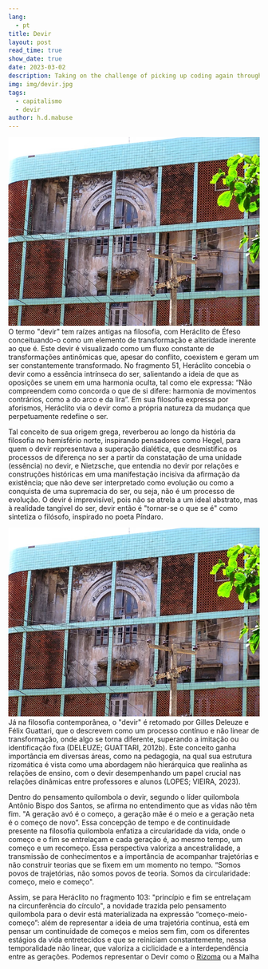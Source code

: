 ```yaml
---
lang:
  - pt
title: Devir
layout: post
read_time: true
show_date: true
date: 2023-03-02
description: Taking on the challenge of picking up coding again through interesting small projects, this time it is the turn of Conway's Game of Life.
img: img/devir.jpg
tags:
  - capitalismo
  - devir
author: h.d.mabuse
---
```

<img src='./assets/img/devir.jpg'> O termo "devir" tem raízes antigas na filosofia, com Heráclito de Éfeso conceituando-o como um elemento de transformação e alteridade inerente ao que é. Este devir é visualizado como um fluxo constante de transformações antinômicas que, apesar do conflito, coexistem e geram um ser constantemente transformado. No fragmento 51, Heráclito concebia o devir como a essência intrínseca do ser, salientando a ideia de que as oposições se unem em uma harmonia oculta, tal como ele expressa: “Não compreendem como concorda o que de si difere: harmonia de movimentos contrários, como a do arco e da lira”. Em sua filosofia expressa por aforismos, Heráclito via o devir como a própria natureza da mudança que perpetuamente redefine o ser.

Tal conceito de sua origem grega, reverberou ao longo da história da filosofia no hemisfério norte, inspirando pensadores como Hegel, para quem o devir representava a superação dialética, que desmistifica os processos de diferença no ser a partir da constatação de uma unidade (essência) no devir, e Nietzsche, que entendia no devir por relações e construções históricas em uma manifestação incisiva da afirmação da existência; que não deve ser interpretado como evolução ou como a conquista de uma supremacia do ser, ou seja, não é um processo de evolução. O devir é imprevisível, pois não se atrela a um ideal abstrato, mas à realidade tangível do ser, devir então é "tornar-se o que se é" como sintetiza o filósofo, inspirado no poeta Píndaro. 

![devir](./assets/img/devir.jpg)Já na filosofia contemporânea, o "devir" é retomado por Gilles Deleuze e Félix Guattari, que o descrevem como um processo contínuo e não linear de transformação, onde algo se torna diferente, superando a imitação ou identificação fixa (DELEUZE; GUATTARI, 2012b). Este conceito ganha importância em diversas áreas, como na pedagogia, na qual sua estrutura rizomática é vista como uma abordagem não hierárquica que realinha as relações de ensino, com o devir desempenhando um papel crucial nas relações dinâmicas entre professores e alunos (LOPES; VIEIRA, 2023).

Dentro do pensamento quilombola o devir, segundo o líder quilombola Antônio Bispo dos Santos, se afirma no entendimento que as vidas não têm fim. "A geração avó é o começo, a geração mãe é o meio e a geração neta é o começo de novo”. Essa concepção de tempo e de continuidade presente na filosofia quilombola enfatiza a circularidade da vida, onde o começo e o fim se entrelaçam e cada geração é, ao mesmo tempo, um começo e um recomeço. Essa perspectiva valoriza a ancestralidade, a transmissão de conhecimentos e a importância de acompanhar trajetórias e não construir teorias que se fixem em um momento no tempo. “Somos povos de trajetórias, não somos povos de teoria. Somos da circularidade: começo, meio e começo". 

Assim, se para Heráclito no fragmento 103: "princípio e fim se entrelaçam na circunferência do círculo", a novidade trazida pelo pensamento quilombola para o devir está materializada na expressão “começo-meio-começo”: além de representar a ideia de uma trajetória contínua, está em pensar um continuidade de começos e meios sem fim, com os diferentes estágios da vida entretecidos e que se reiniciam constantemente, nessa temporalidade não linear, que valoriza a ciclicidade e a interdependência entre as gerações. Podemos representar o Devir como o [Rizoma](https://publish.obsidian.md/dsg-ia/Tramas/Escolhas+metodol%C3%B3gicas/Rizoma) ou a Malha

